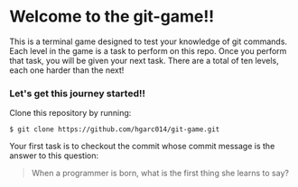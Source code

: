 # Welcome to the git-game!! 

This is a terminal game designed to test your knowledge of git commands.
Each level in the game is a task to perform on this repo.
Once you perform that task, you will be given your next task.
There are a total of ten levels, each one harder than the next!

### Let's get this journey started!! 
Clone this repository by running:

```
$ git clone https://github.com/hgarc014/git-game.git
```

Your first task is to checkout the commit whose commit message is the answer to this question: 

> When a programmer is born, what is the first thing she learns to say?
